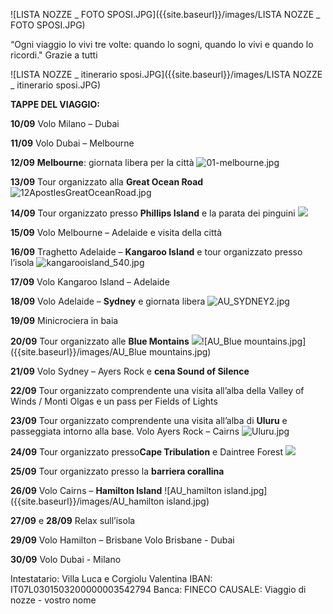 ![LISTA NOZZE _ FOTO SPOSI.JPG]({{site.baseurl}}/images/LISTA NOZZE _ FOTO SPOSI.JPG)

“Ogni viaggio lo vivi tre volte: quando lo sogni, quando lo vivi e quando lo ricordi."
Grazie a tutti

![LISTA NOZZE _ itinerario sposi.JPG]({{site.baseurl}}/images/LISTA NOZZE _ itinerario sposi.JPG)


**TAPPE DEL VIAGGIO:**


**10/09** Volo Milano – Dubai

**11/09** Volo Dubai – Melbourne

**12/09** **Melbourne**: giornata libera per la città
![01-melbourne.jpg]({{site.baseurl}}/images/01-melbourne.jpg)

**13/09** Tour organizzato alla **Great Ocean Road**
![12ApostlesGreatOceanRoad.jpg]({{site.baseurl}}/images/12ApostlesGreatOceanRoad.jpg)

**14/09** Tour organizzato presso **Phillips Island** e la parata dei pinguini
![]({{site.baseurl}}/images/PHILLIP%20ISLAND%20PENGUINS.JPEG)

**15/09** Volo Melbourne – Adelaide e visita della città

**16/09** Traghetto Adelaide – **Kangaroo Island** e tour organizzato presso l’isola
![kangarooisland_540.jpg]({{site.baseurl}}/images/kangarooisland_540.jpg)

**17/09** Volo Kangaroo Island – Adelaide

**18/09** Volo Adelaide – **Sydney** e giornata libera
![AU_SYDNEY2.jpg]({{site.baseurl}}/images/AU_SYDNEY2.jpg)

**19/09** Minicrociera in baia

**20/09** Tour organizzato alle **Blue Montains**
![]({{site.baseurl}}/images/AU_Blue%20mountains.jpg)![AU_Blue mountains.jpg]({{site.baseurl}}/images/AU_Blue mountains.jpg)

**21/09** Volo Sydney – Ayers Rock e **cena Sound of Silence**

**22/09** Tour organizzato comprendente una visita all’alba della Valley of Winds / Monti Olgas e
un pass per Fields of Lights

**23/09** Tour organizzato comprendente una visita all’alba di **Uluru** e passeggiata intorno alla base.
Volo Ayers Rock – Cairns
![Uluru.jpg]({{site.baseurl}}/images/Uluru.jpg)

**24/09** Tour organizzato presso**Cape Tribulation** e Daintree Forest
![]({{site.baseurl}}/images/AU_CAPE%20TRIBULATION.jpg)

**25/09** Tour organizzato presso la **barriera corallina**

**26/09** Volo Cairns – **Hamilton Island**
![AU_hamilton island.jpg]({{site.baseurl}}/images/AU_hamilton island.jpg)

**27/09** e **28/09** Relax sull’isola

**29/09** Volo Hamilton – Brisbane
Volo Brisbane - Dubai

**30/09** Volo Dubai - Milano

Intestatario: Villa Luca e Corgiolu Valentina
IBAN: IT07L0301503200000003542794
Banca: FINECO
CAUSALE: Viaggio di nozze - vostro nome